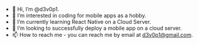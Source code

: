 - 👋 Hi, I’m @d3v0p1.
- 👀 I’m interested in coding for mobile apps as a hobby.
- 🌱 I’m currently learning React Native on a Cloud Server.
- 💞️ I’m looking to successfully deploy a mobile app on a cloud server.
- 📫 How to reach me - you can reach me by email at d3v0p1@gmail.com.


<!---
d3v0p1/d3v0p1 is a ✨ special ✨ repository because its `README.md` (this file) appears on your GitHub profile.
You can click the Preview link to take a look at your changes.
--->
